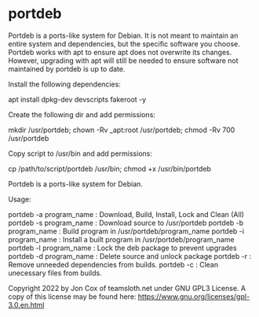 # portdeb
Portdeb is a ports-like system for Debian. It is not meant to maintain an entire system and dependencies, but the specific software you choose. Portdeb works with apt to ensure apt does not overwrite its changes. However, upgrading with apt will still be needed to ensure software not maintained by portdeb is up to date.  

Install the following dependencies:

apt install dpkg-dev devscripts fakeroot -y

Create the following dir and add permissions:

mkdir /usr/portdeb;
chown -Rv _apt:root /usr/portdeb;
chmod -Rv 700 /usr/portdeb

Copy script to /usr/bin and add permissions:

cp /path/to/script/portdeb /usr/bin;
chmod +x /usr/bin/portdeb

Portdeb is a ports-like system for Debian.

Usage:

portdeb -a program_name : Download, Build, Install, Lock and Clean (All)
portdeb -s program_name : Download source to /usr/portdeb
portdeb -b program_name : Build program in /usr/portdeb/program_name
portdeb -i program_name : Install a built program in /usr/portdeb/program_name
portdeb -l program_name : Lock the deb package to prevent upgrades
portdeb -d program_name : Delete source and unlock package
portdeb -r : Remove unneeded dependencies from builds.
portdeb -c : Clean unecessary files from builds.

Copyright 2022 by Jon Cox of teamsloth.net under GNU GPL3 License. 
A copy of this license may be found here: https://www.gnu.org/licenses/gpl-3.0.en.html 
